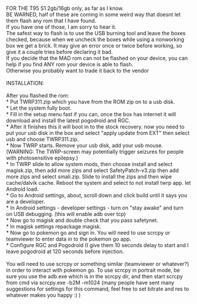 <br>FOR THE T95 S1 2gb/16gb only, as far as I know.
<br>BE WARNED, half of these are coming in some weird way that doesnt let them flash any rom that I have found.
<br>If you have one of those, I am sorry to hear it.
<br>The safest way to flash is to use the USB burning tool and leave the boxes checked, because when we uncheck the boxes while using a nonworking box we get a brick. It may give an error once or twice before working, so give it a couple tries before declaring it bad.
<br>If you decide that the MAD rom can not be flashed on your device, you can help if you find ANY rom your device is able to flash.
<br>Otherwise you probably want to trade it back to the vendor
<br>
<br>INSTALLATION:
<br>
<br>After you flashed the rom:
<br> * Put TWRP311.zip which you have from the ROM zip on to a usb disk.
<br> * Let the system fully boot.
<br> * Fill in the setup menu fast if you can, once the box has internet it will download and install the latest pogodroid and RGC.
<br> * After it finishes this it will boot in to the stock recovery. now you need to put your usb disk in the box and select "apply update from EXT" then select usb and choose TWRP311.zip.
<br> * Now TWRP starts. Remove your usb disk, add your usb mouse. (WARNING: The TWRP-screen may potentially trigger seizures for people with photosensitive epilepsy.)
<br> * In TWRP slide to allow system mods, then choose install and select magisk.zip, then add more zips and select SafetyPatch-v3.zip then add more zips and select smali.zip. Slide to install the zips and then wipe cache/dalvik cache. Reboot the system and select to not install twrp app. let Android load.
<br> * Go to Android settings, about, scroll down and click build until it says you are a developer.
<br> * In Android settings - developer settings - turn on "stay awake" and turn on USB debugging. (this will enable adb over tcp)
<br> * Now go to magisk and double check that you pass safetynet.
<br> * In magisk settings repackage magisk.
<br> * Now go to pokemon go and sign in. You will need to use scrcpy or teamviewer to enter data in to the pokemon go app.
<br> * Configure RGC and Pogodroid (I give them 10 seconds delay to start and I leave pogodroid at 120 seconds before injection.
<br>
<br>You will need to use scrcpy or something similar (teamviewer or whatever?) in order to interact with pokemon go. To use scrcpy in portrait mode, be sure you use the adb.exe which is in the scrcpy dir, and then start scrcpy from cmd via scrcpy.exe -b2M -m1024 (many people have sent many suggestions for settings for this command, feel free to set bitrate and res to whatever makes you happy :) )

